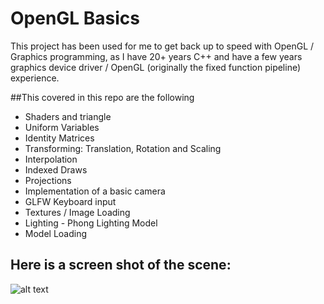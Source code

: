 # OpenGL Basics

This project has been used for me to get back up to speed with OpenGL / Graphics programming, as I have 20+ years C++ and have a few years graphics device driver / OpenGL (originally the fixed function pipeline) experience.

##This covered in this repo are the following

* Shaders and triangle
* Uniform Variables
* Identity Matrices
* Transforming: Translation, Rotation and Scaling
* Interpolation
* Indexed Draws
* Projections
* Implementation of a basic camera
* GLFW Keyboard input
* Textures / Image Loading
* Lighting - Phong Lighting Model
* Model Loading

## Here is a screen shot of the scene:
![alt text][logo]

[logo]: https://github.com/johnward/OpenGLBasicScene.png "OpenGL Basic Scene Screenshot"
